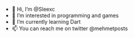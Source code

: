 - 👋 Hi, I’m @Sleexc
- 👀 I’m interested in programming and games
- 🌱 I’m currently learning Dart
- 📫 You can reach me on twitter @mehmetposts
